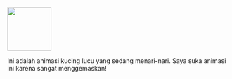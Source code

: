 <img src="https://media.giphy.com/media/l4FGpO7eLztxbyjKE/giphy.gif" width="100" height="100" />

Ini adalah animasi kucing lucu yang sedang menari-nari. Saya suka animasi ini karena sangat menggemaskan!
